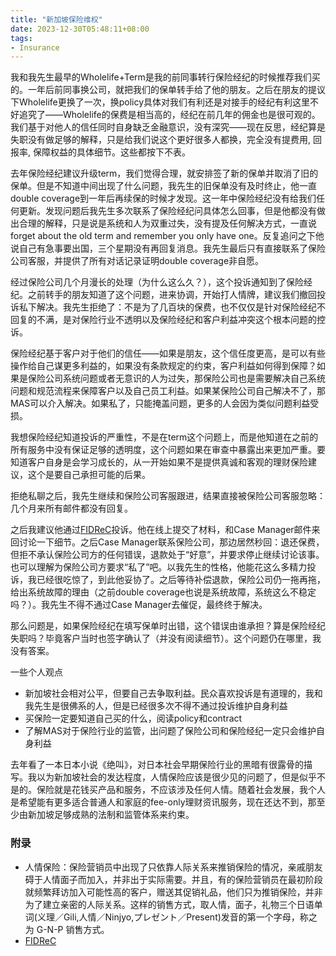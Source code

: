 ```yaml
---
title: "新加坡保险维权"
date: 2023-12-30T05:48:11+08:00
tags: 
- Insurance
---
```


我和我先生最早的Wholelife+Term是我的前同事转行保险经纪的时候推荐我们买的。一年后前同事换公司，就把我们的保单转手给了他的朋友。之后在朋友的提议下Wholelife更换了一次，换policy具体对我们有利还是对接手的经纪有利这里不好追究了——Wholelife的保费是相当高的，经纪在前几年的佣金也是很可观的。我们基于对他人的信任同时自身缺乏金融意识，没有深究——现在反思，经纪算是失职没有做足够的解释，只是给我们说这个更好很多人都换，完全没有提费用, 回报率, 保障权益的具体细节。这些都按下不表。

去年保险经纪建议升级term，我们觉得合理，就安排签了新的保单并取消了旧的保单。但是不知道中间出现了什么问题，我先生的旧保单没有及时终止，他一直double coverage到一年后再续保的时候才发现。这一年中保险经纪没有给我们任何更新。发现问题后我先生多次联系了保险经纪问具体怎么回事，但是他都没有做出合理的解释，只是说是系统和人为双重过失，没有提及任何解决方式，一直说forget about the old term and remember you only have one。反复追问之下他说自己有急事要出国，三个星期没有再回复消息。我先生最后只有直接联系了保险公司客服，并提供了所有对话记录证明double coverage非自愿。

经过保险公司几个月漫长的处理（为什么这么久？），这个投诉通知到了保险经纪。之前转手的朋友知道了这个问题，进来协调，开始打人情牌，建议我们撤回投诉私下解决。我先生拒绝了：不是为了几百块的保费，也不仅仅是针对保险经纪不回复的不满，是对保险行业不透明以及保险经纪和客户利益冲突这个根本问题的控诉。

保险经纪基于客户对于他们的信任——如果是朋友，这个信任度更高，是可以有些操作给自己谋更多利益的，如果没有条款规定的约束，客户利益如何得到保障？如果是保险公司系统问题或者无意识的人为过失，那保险公司也是需要解决自己系统问题和规范流程来保障客户以及自己员工利益。如果某保险公司自己解决不了，那MAS可以介入解决。如果私了，只能掩盖问题，更多的人会因为类似问题利益受损。

我想保险经纪知道投诉的严重性，不是在term这个问题上，而是他知道在之前的所有服务中没有保证足够的透明度，这个问题如果在审查中暴露出来更加严重。要知道客户自身是会学习成长的，从一开始如果不是提供真诚和客观的理财保险建议，这个是要自己承担可能的后果。

拒绝私聊之后，我先生继续和保险公司客服跟进，结果直接被保险公司客服忽略：几个月来所有邮件都没有回复。

之后我建议他通过[FIDReC](https://www.fidrec.com.sg/)投诉。他在线上提交了材料，和Case Manager邮件来回讨论一下细节。之后Case Manager联系保险公司，那边居然秒回：退还保费，但拒不承认保险公司方的任何错误，退款处于“好意”，并要求停止继续讨论该事。也可以理解为保险公司方要求“私了”吧。以我先生的性格，他能花这么多精力投诉，我已经很吃惊了，到此他妥协了。之后等待补偿退款，保险公司仍一拖再拖，给出系统故障的理由（之前double coverage也说是系统故障，系统这么不稳定吗？）。我先生不得不通过Case Manager去催促，最终终于解决。

那么问题是，如果保险经纪在填写保单时出错，这个错误由谁承担？算是保险经纪失职吗？毕竟客户当时也签字确认了（并没有阅读细节）。这个问题仍在哪里，我没有答案。

一些个人观点
- 新加坡社会相对公平，但要自己去争取利益。民众喜欢投诉是有道理的，我和我先生是很佛系的人，但是已经很多次不得不通过投诉维护自身利益
- 买保险一定要知道自己买的什么，阅读policy和contract
- 了解MAS对于保险行业的监管，出问题了保险公司和保险经纪一定只会维护自身利益

去年看了一本日本小说《绝叫》，对日本社会早期保险行业的黑暗有很露骨的描写。我以为新加坡社会的发达程度，人情保险应该是很少见的问题了，但是似乎不是的。保险就是花钱买产品和服务，不应该涉及任何人情。随着社会发展，我个人是希望能有更多适合普通人和家庭的fee-only理财资讯服务，现在还达不到，那至少由新加坡足够成熟的法制和监管体系来约束。


### 附录

- 人情保险：保险营销员中出现了只依靠人际关系来推销保险的情况，亲戚朋友碍于人情面子而加入，并非出于实际需要。并且，有的保险营销员在最初阶段就频繁拜访加入可能性高的客户，赠送其促销礼品，他们只为推销保险，并非为了建立亲密的人际关系。这样的销售方式，取人情，面子，礼物三个日语单词(义理／Gili,人情／Ninjyo,プレゼント／Present)发音的第一个字母，称之为 G-N-P 销售方式。
- [FIDReC](https://www.fidrec.com.sg/)